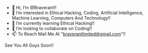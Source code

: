 - 👋 Hi, I’m @Braverant!!
- 👀 I’m interested in Ethical Hacking, Coding, Artificial Intelligence, Machine Learning, Computers And Technology!!
- 🌱 I’m currently learning Ethical Hacking!!
- 💞️ I’m looking to collaborate on Coding!!
- 📫 To Reach Mail Me At "braverantlimited@gmail.com"!!

See You All Guys Soon!!
